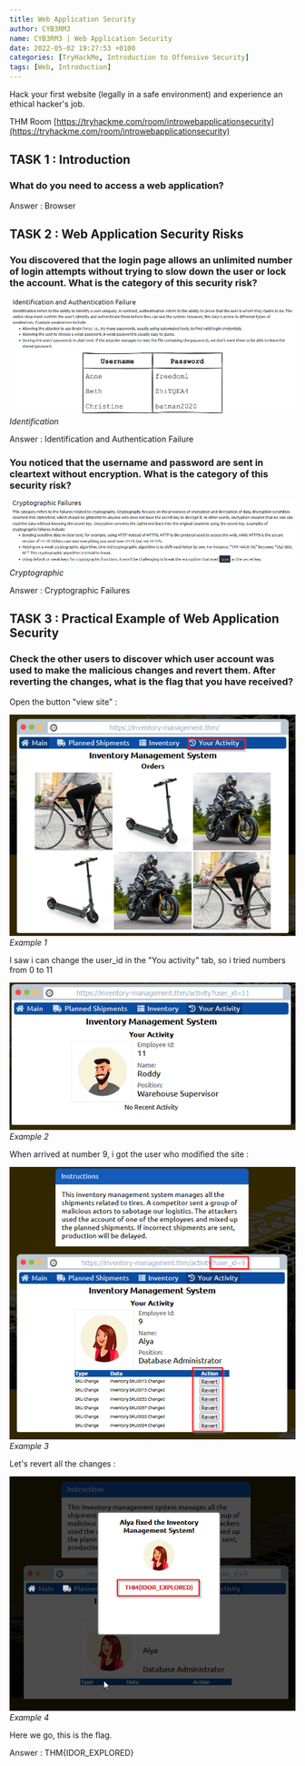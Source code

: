 ```yaml
---
title: Web Application Security
author: CYB3RM3
name: CYB3RM3 | Web Application Security
date: 2022-05-02 19:27:53 +0100
categories: [TryHackMe, Introduction to Offensive Security]
tags: [Web, Introduction]
---
```


Hack your first website (legally in a safe environment) and experience an ethical hacker's job.

THM Room [https://tryhackme.com/room/introwebapplicationsecurity](https://tryhackme.com/room/introwebapplicationsecurity)


## TASK 1 : Introduction
### What do you need to access a web application? 
Answer : Browser

## TASK 2 : Web Application Security Risks 
### You discovered that the login page allows an unlimited number of login attempts without trying to slow down the user or lock the account. What is the category of this security risk?

![Identification](/images/thm/introwebapplicationsecurity/introwebapplicationsecurity_1.png)
_Identification_

Answer : Identification and Authentication Failure

### You noticed that the username and password are sent in cleartext without encryption. What is the category of this security risk?

![Cryptographic](/images/thm/introwebapplicationsecurity/introwebapplicationsecurity_2.png)
_Cryptographic_

Answer : Cryptographic Failures

## TASK 3 : Practical Example of Web Application Security 
###  Check the other users to discover which user account was used to make the malicious changes and revert them. After reverting the changes, what is the flag that you have received?
Open the button "view site" :

![Example 1](/images/thm/introwebapplicationsecurity/introwebapplicationsecurity_3.png)
_Example 1_

I saw i can change the user_id in the "You activity" tab, so i tried numbers from 0 to 11

![Example 2](/images/thm/introwebapplicationsecurity/introwebapplicationsecurity_4.png)
_Example 2_

When arrived at number 9, i got the user who modified the site :

![Example 3](/images/thm/introwebapplicationsecurity/introwebapplicationsecurity_5.png)
_Example 3_

Let's revert all the changes :

![Example 4](/images/thm/introwebapplicationsecurity/introwebapplicationsecurity_6.png)
_Example 4_

Here we go, this is the flag.

Answer : THM{IDOR_EXPLORED}